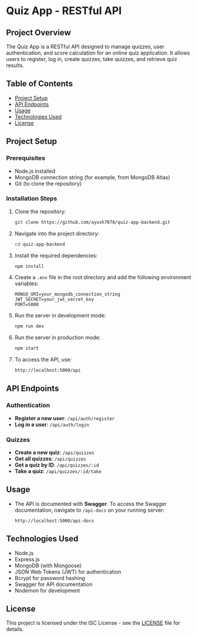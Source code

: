 # Quiz App - RESTful API

## Project Overview
The Quiz App is a RESTful API designed to manage quizzes, user authentication, and score calculation for an online quiz application. It allows users to register, log in, create quizzes, take quizzes, and retrieve quiz results.

## Table of Contents
- [Project Setup](#project-setup)
- [API Endpoints](#api-endpoints)
- [Usage](#usage)
- [Technologies Used](#technologies-used)
- [License](#license)

## Project Setup

### Prerequisites
- Node.js installed
- MongoDB connection string (for example, from MongoDB Atlas)
- Git (to clone the repository)

### Installation Steps

1. Clone the repository:
    ```bash
    git clone https://github.com/ayush7078/quiz-app-backend.git
    ```

2. Navigate into the project directory:
    ```bash
    cd quiz-app-backend
    ```

3. Install the required dependencies:
    ```bash
    npm install
    ```

4. Create a `.env` file in the root directory and add the following environment variables:
    ```plaintext
    MONGO_URI=your_mongodb_connection_string
    JWT_SECRET=your_jwt_secret_key
    PORT=5000
    ```

5. Run the server in development mode:
    ```bash
    npm run dev
    ```

6. Run the server in production mode:
    ```bash
    npm start
    ```

7. To access the API, use:
    ```bash
    http://localhost:5000/api
    ```

## API Endpoints

### Authentication
- **Register a new user**: `/api/auth/register`
- **Log in a user**: `/api/auth/login`

### Quizzes
- **Create a new quiz**: `/api/quizzes`
- **Get all quizzes**: `/api/quizzes`
- **Get a quiz by ID**: `/api/quizzes/:id`
- **Take a quiz**: `/api/quizzes/:id/take`

## Usage
- The API is documented with **Swagger**. To access the Swagger documentation, navigate to `/api-docs` on your running server:
    ```plaintext
    http://localhost:5000/api-docs
    ```

## Technologies Used
- Node.js
- Express.js
- MongoDB (with Mongoose)
- JSON Web Tokens (JWT) for authentication
- Bcrypt for password hashing
- Swagger for API documentation
- Nodemon for development

## License
This project is licensed under the ISC License - see the [LICENSE](LICENSE) file for details.
